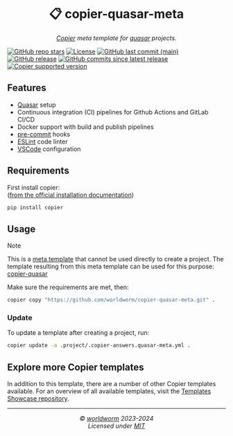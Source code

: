 <h1 align="center">📋 copier-quasar-meta</h1>
<p align="center">
  <i><a href="https://github.com/copier-org/copier">Copier</a> meta template for <a href="https://github.com/quasarframework/quasar">quasar</a> projects.</i>
</p>


<!-- Place https://shields.io/ badges here -->
[![GitHub repo stars](https://img.shields.io/github/stars/worldworm/copier-quasar-meta)](https://github.com/worldworm/copier-quasar-meta)
[![License](https://img.shields.io/badge/license-MIT-green?logo=opensourceinitiative&logoColor=fff)](https://github.com/worldworm/copier-quasar-meta/blob/main/LICENSE)
[![GitHub last commit (main)](https://img.shields.io/github/last-commit/worldworm/copier-quasar-meta/main)](https://github.com/worldworm/copier-quasar-meta/commits/main/)
[![GitHub release](https://img.shields.io/github/v/release/worldworm/copier-quasar-meta)](https://github.com/worldworm/copier-quasar-meta/releases/latest)
[![GitHub commits since latest release](https://img.shields.io/github/commits-since/worldworm/copier-quasar-meta/latest/main)](https://github.com/worldworm/copier-quasar-meta/releases/latest)
[![Copier supported version](https://img.shields.io/badge/Copier-v9-blue)](https://github.com/copier-org/copier)


## Features
- [Quasar](https://github.com/quasarframework/quasar) setup
- Continuous integration (CI) pipelines for Github Actions and GitLab CI/CD
- Docker support with build and publish pipelines
- [pre-commit](https://github.com/pre-commit/pre-commit) hooks
- [ESLint](https://github.com/eslint/eslint) code linter
- [VSCode](https://github.com/microsoft/vscode) configuration


## Requirements
First install copier:<br>
([from the official installation documentation](https://copier.readthedocs.io/en/stable/#installation))
```bash
pip install copier
```


## Usage
> [!NOTE]
> This is a [meta template](https://github.com/worldworm/copier-showcase/blob/main/types/meta.md) that cannot be used directly to create a project.
> The template resulting from this meta template can be used for this purpose: [copier-quasar](https://github.com/worldworm/copier-quasar)


Make sure the requirements are met, then:
```bash
copier copy "https://github.com/worldworm/copier-quasar-meta.git" .
```

### Update
To update a template after creating a project, run:
```bash
copier update -a .project/.copier-answers.quasar-meta.yml .
```


## Explore more Copier templates
In addition to this template, there are a number of other Copier templates available. For an overview of all available templates, visit the [Templates Showcase repository](https://github.com/worldworm/copier-showcase).

---
<p align="center">
  <i>© <a href="https://github.com/worldworm">worldworm</a> 2023-2024</i>
  <br><i>Licensed under <a href="https://github.com/worldworm/copier-quasar-meta/blob/main/LICENSE">MIT</a></i>
</p>
